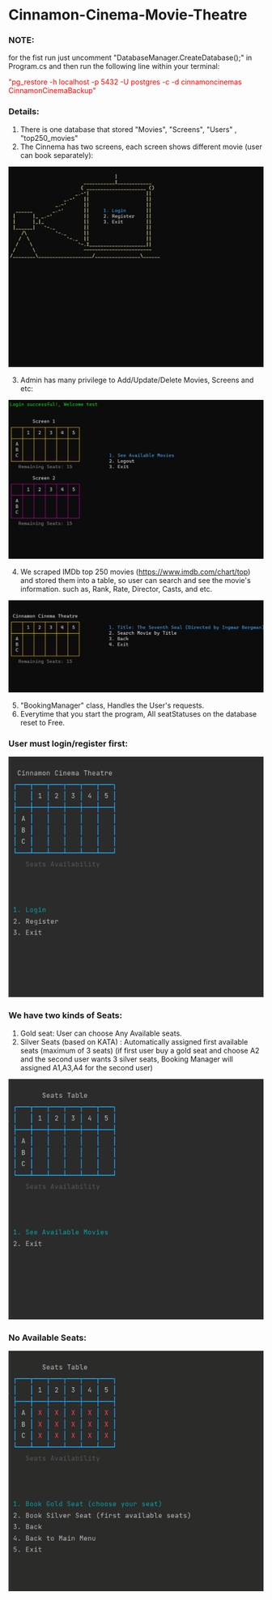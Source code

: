 # Cinnamon-Cinema-Movie-Theatre

### NOTE:

for the fist run just uncomment "DatabaseManager.CreateDatabase();" in Program.cs and then run the following line within your terminal:

<font color="red">"pg_restore -h localhost -p 5432 -U postgres -c -d cinnamoncinemas CinnamonCinemaBackup"</font>

### Details:
1. There is one database that stored "Movies", "Screens", "Users" , "top250_movies"
2. The Cinnema has two screens, each screen shows different movie (user can book separately):

![](https://github.com/vahidkianfar/Cinnamon-Cinema-Movie-Theatre/blob/master/Cinnamon-Cinema-Movie-Theatre/Gif/TwoScreen.gif)

3. Admin has many privilege to Add/Update/Delete Movies, Screens and etc:

![](https://github.com/vahidkianfar/Cinnamon-Cinema-Movie-Theatre/blob/master/Cinnamon-Cinema-Movie-Theatre/Gif/AdminMenu.gif)

4. We scraped IMDb top 250 movies (https://www.imdb.com/chart/top) and stored them into a table, so user can search and see the movie's information.
   such as, Rank, Rate, Director, Casts, and etc.
   
![](https://github.com/vahidkianfar/Cinnamon-Cinema-Movie-Theatre/blob/master/Cinnamon-Cinema-Movie-Theatre/Gif/IMDb250Top.gif)
   
5. "BookingManager" class, Handles the User's requests.
6. Everytime that you start the program, All seatStatuses on the database reset to Free.


### User must login/register first:

![](https://github.com/vahidkianfar/Cinnamon-Cinema-Movie-Theatre/blob/master/Cinnamon-Cinema-Movie-Theatre/Gif/CinnamonCinema-Login-Register.gif)

### We have two kinds of Seats:
1. Gold seat: User can choose Any Available seats.
2. Silver Seats (based on KATA) : Automatically assigned first available seats (maximum of 3 seats)
   (if first user buy a gold seat and choose A2 and the second user wants 3 silver seats, Booking Manager will assigned A1,A3,A4 for the second user)

![](https://github.com/vahidkianfar/Cinnamon-Cinema-Movie-Theatre/blob/master/Cinnamon-Cinema-Movie-Theatre/Gif/CinnamonCinema.gif)
 
### No Available Seats:

   ![](https://github.com/vahidkianfar/Cinnamon-Cinema-Movie-Theatre/blob/master/Cinnamon-Cinema-Movie-Theatre/Gif/CinnamonCinema-NoAvailableSeats.gif)
   

